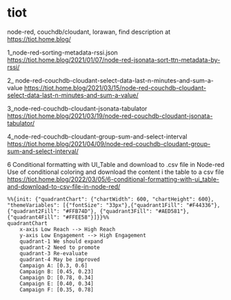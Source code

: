 # tiot
node-red, couchdb/cloudant, lorawan, find description at https://tiot.home.blog/

1_node-red-sorting-metadata-rssi.json
https://tiot.home.blog/2021/01/07/node-red-jsonata-sort-ttn-metadata-by-rssi/

2_ node-red-couchdb-cloudant-select-data-last-n-minutes-and-sum-a-value
https://tiot.home.blog/2021/03/15/node-red-couchdb-cloudant-select-data-last-n-minutes-and-sum-a-value/

3_node-red-couchdb-cloudant-jsonata-tabulator
https://tiot.home.blog/2021/03/19/node-red-couchdb-cloudant-jsonata-tabulator/

4_node-red-couchdb-cloudant-group-sum-and-select-interval
https://tiot.home.blog/2021/04/09/node-red-couchdb-cloudant-group-sum-and-select-interval/

6 Conditional formatting with UI_Table and download to .csv file in Node-red
Use of conditional coloring and download the content i the table to a csv file
https://tiot.home.blog/2022/03/05/6-conditional-formatting-with-ui_table-and-download-to-csv-file-in-node-red/


```mermaid
%%{init: {"quadrantChart": {"chartWidth": 600, "chartHeight": 600}, "themeVariables": [{"fontSize": "33px"},{"quadrant1Fill": "#F44336"}, {"quadrant2Fill": "#FFB74D"}, {"quadrant3Fill": "#AED581"}, {"quadrant4Fill": "#FFEE58"}]}}%%
quadrantChart
    x-axis Low Reach --> High Reach
    y-axis Low Engagement --> High Engagement
    quadrant-1 We should expand
    quadrant-2 Need to promote
    quadrant-3 Re-evaluate
    quadrant-4 May be improved
    Campaign A: [0.3, 0.6]
    Campaign B: [0.45, 0.23]
    Campaign D: [0.78, 0.34]
    Campaign E: [0.40, 0.34]
    Campaign F: [0.35, 0.78]

```
